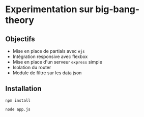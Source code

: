 # Experimentation sur big-bang-theory

## Objectifs

- Mise en place de partials avec `ejs`
- Intégration responsive avec flexbox
- Mise en place d'un serveur `express` simple
- Isolation du router 
- Module de filtre sur les data json

## Installation

```
npm install

node app.js
```

